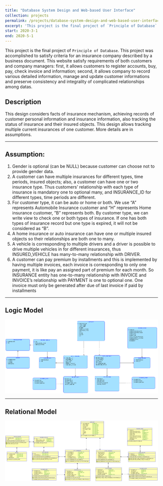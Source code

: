 ```yaml
---
title: "Database System Design and Web-based User Interface"
collection: projects
permalink: /projects/database-system-design-and-web-based-user-interface
excerpt: 'This project is the final project of `Principle of Database`. This project was accomplished to satisfy criteria for an insurance company described by a business document.'
start: 2020-3-1
end: 2020-5-1
---
```


This project is the final project of `Principle of Database`. This project was accomplished to satisfy criteria for an insurance company described by a business document. This website satisfy requirements of both customers and company managers: first, it allows customers to register accounts, buy, pay, check invoice and information; second, it allows company to record various detailed information, manage and update customer informations and preserve consistency and integrality of complicated relationships among datas.

## Description

This design considers facts of insurance mechanism, achieving records of customer personal information and insurance information, also tracking the status of insurance and their insured objects. This design allows tracking multiple current insurances of one customer. More details are in assumptions.

---

## Assumption:

1. Gender is optional (can be NULL) because customer can choose not to provide gender data.
2. A customer can have multiple insurances for different types, time periods, insured objects; also, a customer can have one or two insurance type. Thus customers’ relationship with each type of insurance is mandatory one to optional many, and INSURANCE_ID for different types, time periods are different.
3. For customer type, it can be auto or home or both. We use “A” represents Automobile Insurance customer and “H” represents Home insurance customer, ”B” represents both. By customer type, we can write view to check one or both types of insurance. If one has both types of insurance record but one type is expired, it will not be considered as “B”.
4. A home insurance or auto insurance can have one or multiple insured objects so their relationships are both one to many.
5. A vehicle is corresponding to multiple drivers and a driver is possible to drive multiple vehicles in for different insurances, thus INSURED_VEHICLE has many-to-many relationship with DRIVER.
6. A customer can pay premium by installments and this is implemented by having multiple invoices, each invoice is corresponding to only one payment, it is like pay an assigned part of premium for each month. So INSURANCE entity has one-to-many relationship with INVOICE and INVOICE’s relationship with PAYMENT is one to optional one. One invoice must only be generated after due of last invoice if paid by installments

---

## Logic Model

![](/files/logical.png)

---

## Relational Model

![](/files/relational.png)

